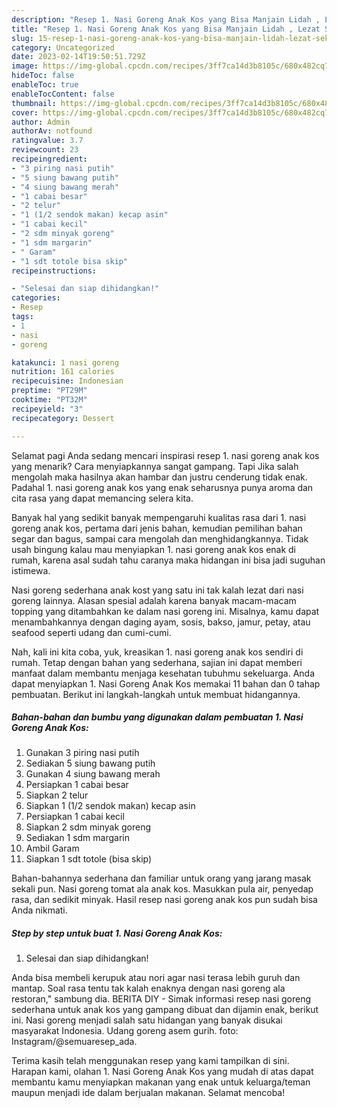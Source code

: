 ```yaml
---
description: "Resep 1. Nasi Goreng Anak Kos yang Bisa Manjain Lidah , Lezat Sekali"
title: "Resep 1. Nasi Goreng Anak Kos yang Bisa Manjain Lidah , Lezat Sekali"
slug: 15-resep-1-nasi-goreng-anak-kos-yang-bisa-manjain-lidah-lezat-sekali
category: Uncategorized
date: 2023-02-14T19:50:51.729Z
image: https://img-global.cpcdn.com/recipes/3ff7ca14d3b8105c/680x482cq70/1-nasi-goreng-anak-kos-foto-resep-utama.jpg
hideToc: false
enableToc: true
enableTocContent: false
thumbnail: https://img-global.cpcdn.com/recipes/3ff7ca14d3b8105c/680x482cq70/1-nasi-goreng-anak-kos-foto-resep-utama.jpg
cover: https://img-global.cpcdn.com/recipes/3ff7ca14d3b8105c/680x482cq70/1-nasi-goreng-anak-kos-foto-resep-utama.jpg
author: Admin
authorAv: notfound
ratingvalue: 3.7
reviewcount: 23
recipeingredient:
- "3 piring nasi putih"
- "5 siung bawang putih"
- "4 siung bawang merah"
- "1 cabai besar"
- "2 telur"
- "1 (1/2 sendok makan) kecap asin"
- "1 cabai kecil"
- "2 sdm minyak goreng"
- "1 sdm margarin"
- " Garam"
- "1 sdt totole bisa skip"
recipeinstructions:

- "Selesai dan siap dihidangkan!"
categories:
- Resep
tags:
- 1
- nasi
- goreng

katakunci: 1 nasi goreng 
nutrition: 161 calories
recipecuisine: Indonesian
preptime: "PT29M"
cooktime: "PT32M"
recipeyield: "3"
recipecategory: Dessert

---
```



Selamat pagi Anda sedang mencari inspirasi resep 1. nasi goreng anak kos yang menarik? Cara menyiapkannya sangat gampang. Tapi Jika salah mengolah maka hasilnya akan hambar dan justru cenderung tidak enak. Padahal 1. nasi goreng anak kos yang enak seharusnya punya aroma dan cita rasa yang dapat memancing selera kita.


Banyak hal yang sedikit banyak mempengaruhi kualitas rasa dari 1. nasi goreng anak kos, pertama dari jenis bahan, kemudian pemilihan bahan segar dan bagus, sampai cara mengolah dan menghidangkannya. Tidak usah bingung kalau mau menyiapkan 1. nasi goreng anak kos enak di rumah, karena asal sudah tahu caranya maka hidangan ini bisa jadi suguhan istimewa.

Nasi goreng sederhana anak kost yang satu ini tak kalah lezat dari nasi goreng lainnya. Alasan spesial adalah karena banyak macam-macam topping yang ditambahkan ke dalam nasi goreng ini. Misalnya, kamu dapat menambahkannya dengan daging ayam, sosis, bakso, jamur, petay, atau seafood seperti udang dan cumi-cumi.


Nah, kali ini kita coba, yuk, kreasikan 1. nasi goreng anak kos sendiri di rumah. Tetap dengan bahan yang sederhana, sajian ini dapat memberi manfaat dalam membantu menjaga kesehatan tubuhmu sekeluarga. Anda dapat menyiapkan 1. Nasi Goreng Anak Kos memakai 11 bahan dan 0 tahap pembuatan. Berikut ini langkah-langkah untuk membuat hidangannya.

<!--inarticleads1-->

##### Bahan-bahan dan bumbu yang digunakan dalam pembuatan 1. Nasi Goreng Anak Kos:

1. Gunakan 3 piring nasi putih
1. Sediakan 5 siung bawang putih
1. Gunakan 4 siung bawang merah
1. Persiapkan 1 cabai besar
1. Siapkan 2 telur
1. Siapkan 1 (1/2 sendok makan) kecap asin
1. Persiapkan 1 cabai kecil
1. Siapkan 2 sdm minyak goreng
1. Sediakan 1 sdm margarin
1. Ambil  Garam
1. Siapkan 1 sdt totole (bisa skip)


Bahan-bahannya sederhana dan familiar untuk orang yang jarang masak sekali pun. Nasi goreng tomat ala anak kos. Masukkan pula air, penyedap rasa, dan sedikit minyak. Hasil resep nasi goreng anak kos pun sudah bisa Anda nikmati. 

<!--inarticleads2-->

##### Step by step untuk buat 1. Nasi Goreng Anak Kos:


1. Selesai dan siap dihidangkan!

Anda bisa membeli kerupuk atau nori agar nasi terasa lebih guruh dan mantap. Soal rasa tentu tak kalah enaknya dengan nasi goreng ala restoran,&#34; sambung dia. BERITA DIY - Simak informasi resep nasi goreng sederhana untuk anak kos yang gampang dibuat dan dijamin enak, berikut ini. Nasi goreng menjadi salah satu hidangan yang banyak disukai masyarakat Indonesia. Udang goreng asem gurih. foto: Instagram/@semuaresep_ada. 

Terima kasih telah menggunakan resep yang kami tampilkan di sini. Harapan kami, olahan 1. Nasi Goreng Anak Kos yang mudah di atas dapat membantu kamu menyiapkan makanan yang enak untuk keluarga/teman maupun menjadi ide dalam berjualan makanan. Selamat mencoba!
